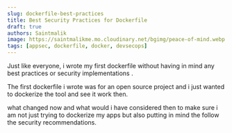 ```yaml
---
slug: dockerfile-best-practices
title: Best Security Practices for Dockerfile
draft: true
authors: Saintmalik
image: https://saintmalikme.mo.cloudinary.net/bgimg/peace-of-mind.webp
tags: [appsec, dockerfile, docker, devsecops]
---
```


Just like everyone, i wrote my first dockerfile without having in mind any best practices or security implementations .

<!--truncate-->

The first dockerfile i wrote was for an open source project and i just wanted to dockerize the tool and see it work then.

what changed now and what would i have considered then to make sure i am not just trying to dockerize my apps but also putting in mind the follow the security recommendations.

